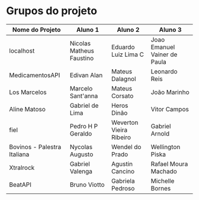 # Grupos do projeto

Nome do Projeto | Aluno 1 | Aluno 2 | Aluno 3
---|------|-----------|-----
localhost | Nicolas Matheus Faustino | Eduardo Luiz Lima C | Joao Emanuel Vainer de Paula
MedicamentosAPI | Edivan Alan | Mateus Dalagnol | Leonardo Reis 
Los Marcelos | Marcelo Sant'anna | Mateus Corsato | João Marinho
Aline Matoso | Gabriel de Lima | Heros Dinão | Vitor Campos
fiel | Pedro H P Geraldo | Weverton Vieira Ribeiro | Gabriel Arnold
Bovinos - Palestra Italiana | Nycolas Augusto | Wendel do Prado | Wellington Piska
Xtralrock | Gabriel Valenga | Agustin Cancino | Rafael Moura Machado
BeatAPI | Bruno Viotto | Gabriela Pedroso | Michelle Bornes
